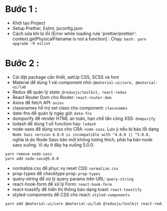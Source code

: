 # Bước 1 :

- Khởi tạo Project
- Setup Prettier, Eslint, jsconfig.json
- Cách sửa khi bị lỗi [Error while loading rule 'prettier/prettier': context.getPhysicalFilename is not a function] :
  Chạy:
  `bash: yarn upgrade -R eslint `

# Bước 2 :

- Cài đặt package cần thiết, setUp CSS, SCSS và font
- Material để dùng 1 vài component nhỏ: `@material-ui/core, @material-ui/lab`
- Redux để quản lý state: `@reduxjs/toolkit, react-redux`
- React Router Dom cho Router: `react-router-dom`
- Axios để fetch API: `axios`
- classnames hỗ trợ set class cho component: `classnames`
- date-fns để quản lý ngày giờ: `date-fns`
- dompurify để render HTML an toàn, hạn chế tấn công XSS: `dompurify`
- lodash để dùng 1 số function hay: `lodash`
- node-sass để dùng scss cho CRA: `node-sass`.
  Lưu ý nếu bị báo lỗi dạng `Node Sass version 6.0.0 is incompatible with ^4.0.0 || ^5.0.0.` nghĩa là do Node Sass bản mới không tương thích, phải hạ bản node sass xuống.
  Ví dụ ở đây hạ xuống 5.0.0.

```bash
yarn remove node-sass
yarn add node-sass@5.0.0
```

- normalize.css để phục vụ reset CSS: `normalize.css`
- prop-types để checktype prop: `prop-types`
- query-string để xử lý query params trên URL: `query-string`
- react-hook-form để xử lý Form: `react-hook-form`
- react-toastify để hiển thị thông báo dạng toast: `react-toastify`
- styled-components để CSS cho react: `styled-components`

```bash
yarn add @material-ui/core @material-ui/lab @reduxjs/toolkit react-redux react-router-dom axios classnames date-fns dompurify lodash node-sass normalize.css prop-types query-string react-hook-form react-toastify styled-components
```

